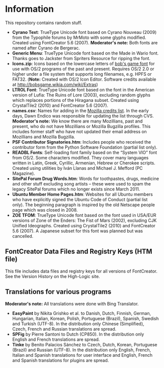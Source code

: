 ﻿# Information
This repository contains random stuff.
* **Cyrano Text**: TrueType Unicode font based on Cyrano Nouveau (2009) from the Typophile forums by MrMoto with some glyphs modified. Created using FontCreator 5.6 (2007). **Moderator's note:** Both fonts are named after Cyrano de Bergerac.
* **Generic Menu**: TrueType Unicode font based on the Made in Wario font. Thanks goes to Jackster from Spriters Resource for ripping the font.
* **Icons.zip**: Icons based on the lowercase letters of [bob's game font](http://www.bobcorporation.com/fonts/bobsgame.ttf) for use with OS/2 programs of the past and present. Requires OS/2 2.0 or higher under a file system that supports long filenames, e.g. HPFS or FAT32. (**Note:** Created with OS/2 Icon Editor. Software credits available at http://bobsgame.wikia.com/wiki/Extras)
* **LTROL Font**: TrueType Unicode font based on the font in the American version of Lufia: The Ruins of Lore (2003), excluding random glyphs which replaces portions of the Hiragana subset. Created using CrystalTile2 (2010) and FontCreator 5.6 (2007).
* **names.csv**: Names for adding in the [Mozilla credits list](https://www.mozilla.org/credits). In the early days, Dawn Endico was responsible for updating the list through CVS. **Moderator's note:** We know there are many Mozillians, past and present, who do not have Mozillians or Mozilla Bugzilla profiles. This includes former staff who have not updated their email address on Mozillians and Mozilla Bugzilla.
* **PSF Contributor Signatories.htm**: Includes people who received the contributor form from the Python Software Foundation (partial list only).
* **READBL Fonts**: Self-loading font family based on the “System VIO” font from OS/2. Some characters modified. They cover many languages written in Latin, Greek, Cyrillic, Armenian, Hebrew or Cherokee scripts. Created using utilities by Iván Llanas and Michael J. Mefford (PC Magazine).
* **SitePal Forum Drug Words.htm**: Words for toothpastes, drugs, medicine and other stuff excluding song artists – these were used to spam the legacy SitePal forums which no longer exists since March 2011.
* **Ubuntu Member Home Pages.htm**: Websites for all Ubuntu members who have explicitly signed the Ubuntu Code of Conduct (partial list only). The beginning paragraph is inspired by the old Netscape people page which was closed in 2008.
* **ZOE TFOM**: TrueType Unicode font based on the font used in USA/EUR versions of Zone of the Enders: The Fist of Mars (2002), excluding CJK Unified Ideographs. Created using CrystalTile2 (2010) and FontCreator 5.6 (2007). A Japanese subset for this font was planned but was cancelled.

## FontCreator Data Files and Registry Keys (HTM file)
This file includes data files and registry keys for all versions of FontCreator. See the Version History on the High-Logic site.

## Translations for various programs
**Moderator's note:** All translations were done with Bing Translator.
* **EasyPaint** by Nikita Grishko et al. to Danish, Dutch, Finnish, German, Hungarian, Italian, Korean, Polish, Portuguese (Brazil), Spanish, Swedish and Turkish (UTF-8). In the distribution only Chinese (Simplified), Czech, French and Russian translations are spread.
* **SPFig** by Pierre Santoni to Dutch (CP850). In the distribution only English and French translations are spread.
* **Tinke** by Benito Palacios Sánchez to Czech, Dutch, Korean, Portuguese (Brazil) and Russian (UTF-8). In the distribution only English, French, Italian and Spanish translations for user interface and English, French and Spanish translations for plugins are spread.
